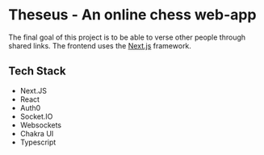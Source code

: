 # Theseus - An online chess web-app
The final goal of this project is to be able to verse other people through shared links. The frontend uses the [Next.js](https://nextjs.org/) framework.

## Tech Stack
- Next.JS
- React
- Auth0
- Socket.IO
- Websockets
- Chakra UI
- Typescript
